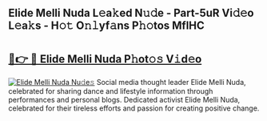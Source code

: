 ## Elide Melli Nuda L𝚎a𝚔ed N𝚞𝚍e - Part-5uR Vi𝚍𝚎o L𝚎a𝚔s - H𝚘𝚝 O𝚗𝚕yf𝚊ns P𝚑𝚘tos MflHC

# <h2><a href="http://kf23y0i.oniu.top/?m=Elide+Melli+Nuda">🔗👉 🔴 Elide Melli Nuda P𝚑ot𝚘𝚜 V𝚒d𝚎o</a></h2>

[![Elide Melli Nuda Nu𝚍e𝚜](https://i.imgur.com/0qMVB7G.gif)](http://kf23y0i.oniu.top/?m=Elide+Melli+Nuda)
Social media thought leader Elide Melli Nuda, celebrated for sharing dance and lifestyle information through performances and personal blogs. Dedicated activist Elide Melli Nuda, celebrated for their tireless efforts and passion for creating positive change.  
